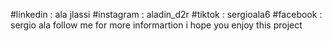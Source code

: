 #linkedin : ala jlassi 
#instagram : aladin_d2r 
#tiktok : sergioala6 
#facebook : sergio ala 
follow me for more informartion i hope you enjoy this project
